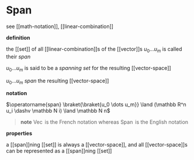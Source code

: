 # Span

see [[math-notation]], [[linear-combination]]

**definition**

the [[set]] of all [[linear-combination]]s of the [[vector]]s $u_0 \dots u_m$ is called their _span_

$u_0 \dots u_m$ is said to be a _spanning set_ for the resulting [[vector-space]]

$u_0 \dots u_m$ _span_ the resulting [[vector-space]]

**notation**

$\operatorname{span} \braket{\braket{u_0 \dots u_m}} \land (\mathbb R^n u_i \dashv \mathbb N i) \land \mathbb N n$

> **note** $\operatorname{Vec}$ is the French notation whereas $\operatorname{Span}$ is the English notation

**properties**

a [[span]]ning [[set]] is always a [[vector-space]], and all [[vector-space]]s can be represented as a [[span]]ning [[set]]
